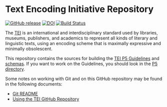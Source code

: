 # Text Encoding Initiative Repository

[![GitHub release](https://img.shields.io/github/release/TEIC/TEI.svg)](https://github.com/TEIC/TEI/releases)
[![DOI](https://zenodo.org/badge/DOI/10.5281/zenodo.3413525.svg)](https://doi.org/10.5281/zenodo.3413525)
[![Build Status](https://travis-ci.com/TEIC/TEI.svg?branch=dev)](https://travis-ci.com/TEIC/TEI)

The [TEI](https://www.tei-c.org) is an international and interdisciplinary standard used by libraries, museums, publishers, and academics to represent all kinds of literary and linguistic texts, using an encoding scheme that is maximally expressive and minimally obsolescent.

This repository contains the sources for building the [TEI P5 Guidelines](https://www.tei-c.org/release/doc/tei-p5-doc/en/html/index.html) and
[schemas](https://www.tei-c.org/guidelines/customization/). If you want to work on the Guidelines, you should look in the [P5 directory](https://github.com/TEIC/TEI/tree/dev/P5).

Some notes on working with Git and on this GitHub repository may be found in the following documents:
* [Git README](https://github.com/TEIC/TEI/blob/master/Documents/Git-README.md)
* [Using the TEI GitHub Repository](https://www.tei-c.org/guidelines/p5/using-the-tei-github-repository/)
